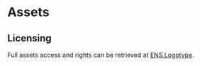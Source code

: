 # Assets

## Licensing

Full assets access and rights can be retrieved at [ENS Logotype](https://www.ens.psl.eu/logotype-de-l-ens).
